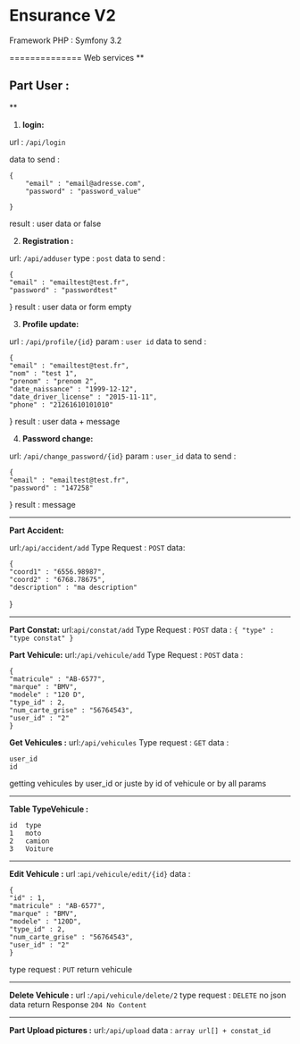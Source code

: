 Ensurance V2
=========================
Framework PHP : Symfony 3.2


==============
Web services
**

Part User :
-----------

**

 1. **login:**

url : `/api/login`

data to send :

    {
    	"email" : "email@adresse.com",
    	"password" : "password_value"
    	
    }
result : user data or false

 2. **Registration :**

url: `/api/adduser`
type : `post`
data to send :

    {
	"email" : "emailtest@test.fr",
	"password" : "passwordtest"
}
result : user data or form empty

 3. **Profile update:**

url : `/api/profile/{id}`
param : `user id`
data to send :

    {
	"email" : "emailtest@test.fr",
	"nom" : "test 1",
	"prenom" : "prenom 2",
	"date_naissance" : "1999-12-12",
	"date_driver_license" : "2015-11-11",
	"phone" : "21261610101010"
	
}
result : user data + message 

 4. **Password change:**

url: `/api/change_password/{id}`
param : `user_id`
data to send :

    {
	"email" : "emailtest@test.fr",
	"password" : "147258"
	
}
result : message


----------

**Part Accident:**

url:`/api/accident/add`
Type Request : `POST`
data:

    {
	"coord1" : "6556.98987",
	"coord2" : "6768.78675",
	"description" : "ma description"
}


----------


**Part Constat:**
url:`api/constat/add`
Type Request : `POST`
data : `{
	"type" : "type constat"
}`

**Part Vehicule:**
url:`/api/vehicule/add`
Type Request : `POST`
data : 

    {
	"matricule" : "AB-6577",
	"marque" : "BMV",
	"modele" : "120 D",
	"type_id" : 2,
	"num_carte_grise" : "56764543",
	"user_id" : "2"
	}
	
**Get Vehicules :**
url:`/api/vehicules`
Type request : `GET`
data : 

    user_id
    id
   getting vehicules by user_id or juste by id of vehicule or by all params


----------


**Table TypeVehicule :**

    id	type
	1	moto
	2	camion
	3	Voiture


----------
**Edit Vehicule :**
url :`api/vehicule/edit/{id}`
data :

    {
	"id" : 1,
	"matricule" : "AB-6577",
	"marque" : "BMV",
	"modele" : "120D",
	"type_id" : 2,
	"num_carte_grise" : "56764543",
	"user_id" : "2"
	}
type request : `PUT`
return vehicule 

----------
**Delete Vehicule :**
url :`/api/vehicule/delete/2`
type request : `DELETE`
no json data
return Response `204 No Content`

----------


**Part Upload pictures :**
url:`/api/upload`
data : `array url[] + constat_id`



